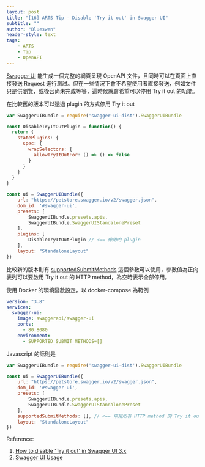 ```yaml
---
layout: post
title: "[16] ARTS Tip - Disable 'Try it out' in Swagger UI"
subtitle: ""
author: "Blueswen"
header-style: text
tags:
    - ARTS
    - Tip
    - OpenAPI
---
```


[Swagger UI](https://github.com/swagger-api/swagger-ui) 能生成一個完整的網頁呈現 OpenAPI 文件，且同時可以在頁面上直接發送 Request 進行測試。但在一些情況下會不希望使用者直接發送，例如文件只是供瀏覽，或後台尚未完成等等，這時候就會希望可以停用 Try it out 的功能。

在比較舊的版本可以透過 plugin 的方式停用 Try it out

```js
var SwaggerUIBundle = require('swagger-ui-dist').SwaggerUIBundle

const DisableTryItOutPlugin = function() {
  return {
    statePlugins: {
      spec: {
        wrapSelectors: {
          allowTryItOutFor: () => () => false
        }
      }
    }
  }
}

const ui = SwaggerUIBundle({
    url: "https://petstore.swagger.io/v2/swagger.json",
    dom_id: '#swagger-ui',
    presets: [
        SwaggerUIBundle.presets.apis,
        SwaggerUIBundle.SwaggerUIStandalonePreset
    ],
    plugins: [
        DisableTryItOutPlugin // <== 停用的 plugin
    ],
    layout: "StandaloneLayout"
})
```

比較新的版本則有 [supportedSubmitMethods](https://github.com/swagger-api/swagger-ui/blob/master/docs/usage/configuration.md#user-content-supportedsubmitmethods) 這個參數可以使用，參數值為正向表列可以要啟用 Try it out 的 HTTP method，為空時表示全部停用。

使用 Docker 的環境變數設定，以 docker-compose 為範例

```yaml
version: "3.8"
services:
  swagger-ui:
    image: swaggerapi/swagger-ui
    ports:
      - 80:8080
    environment:
      - SUPPORTED_SUBMIT_METHODS=[]
```

Javascript 的話則是

```js
var SwaggerUIBundle = require('swagger-ui-dist').SwaggerUIBundle

const ui = SwaggerUIBundle({
    url: "https://petstore.swagger.io/v2/swagger.json",
    dom_id: '#swagger-ui',
    presets: [
        SwaggerUIBundle.presets.apis,
        SwaggerUIBundle.SwaggerUIStandalonePreset
    ],
    supportedSubmitMethods: [], // <== 停用所有 HTTP method 的 Try it out
    layout: "StandaloneLayout"
})
```

Reference:

1. [How to disable 'Try it out' in Swagger UI 3.x](https://github.com/swagger-api/swagger-ui/issues/3725)
2. [Swagger UI Usage](https://swagger.io/docs/open-source-tools/swagger-ui/usage/installation/)
